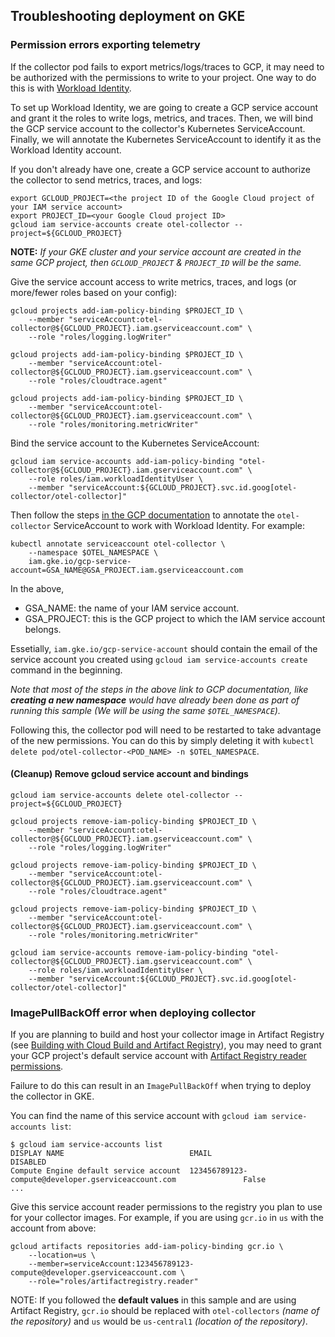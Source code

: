 ## Troubleshooting deployment on GKE

### Permission errors exporting telemetry

If the collector pod fails to export metrics/logs/traces to GCP, it may need to be authorized
with the permissions to write to your project. One way to do this is with
[Workload Identity](https://cloud.google.com/kubernetes-engine/docs/how-to/workload-identity).

To set up Workload Identity, we are going to create a GCP service account and grant it
the roles to write logs, metrics, and traces. Then, we will bind the GCP service account
to the collector's Kubernetes ServiceAccount. Finally, we will annotate the Kubernetes ServiceAccount
to identify it as the Workload Identity account.

If you don't already have one, create a GCP service account to authorize the collector to send metrics, traces, and logs:

```
export GCLOUD_PROJECT=<the project ID of the Google Cloud project of your IAM service account>
export PROJECT_ID=<your Google Cloud project ID>
gcloud iam service-accounts create otel-collector --project=${GCLOUD_PROJECT}
```

**NOTE:** *If your GKE cluster and your service account are created in the same GCP project, then `GCLOUD_PROJECT` & `PROJECT_ID` will be the same.*

Give the service account access to write metrics, traces, and logs (or more/fewer roles based on your config):

```
gcloud projects add-iam-policy-binding $PROJECT_ID \
    --member "serviceAccount:otel-collector@${GCLOUD_PROJECT}.iam.gserviceaccount.com" \
    --role "roles/logging.logWriter"

gcloud projects add-iam-policy-binding $PROJECT_ID \
    --member "serviceAccount:otel-collector@${GCLOUD_PROJECT}.iam.gserviceaccount.com" \
    --role "roles/cloudtrace.agent"
    
gcloud projects add-iam-policy-binding $PROJECT_ID \
    --member "serviceAccount:otel-collector@${GCLOUD_PROJECT}.iam.gserviceaccount.com" \
    --role "roles/monitoring.metricWriter"
```

Bind the service account to the Kubernetes ServiceAccount:

```
gcloud iam service-accounts add-iam-policy-binding "otel-collector@${GCLOUD_PROJECT}.iam.gserviceaccount.com" \
    --role roles/iam.workloadIdentityUser \
    --member "serviceAccount:${GCLOUD_PROJECT}.svc.id.goog[otel-collector/otel-collector]"
```

Then follow the steps [in the GCP documentation](https://cloud.google.com/kubernetes-engine/docs/how-to/workload-identity#authenticating_to) to
annotate the `otel-collector` ServiceAccount to work with Workload Identity. For example:

```
kubectl annotate serviceaccount otel-collector \
    --namespace $OTEL_NAMESPACE \
    iam.gke.io/gcp-service-account=GSA_NAME@GSA_PROJECT.iam.gserviceaccount.com
```

In the above,
- GSA_NAME: the name of your IAM service account.
- GSA_PROJECT: this is the GCP project to which the IAM service account belongs.

Essetially, `iam.gke.io/gcp-service-account` should contain the email of the service account you created using `gcloud iam service-accounts create` command in the beginning.

*Note that most of the steps in the above link to GCP documentation, like **creating a new namespace** would have already been done as part of running this sample (We will be using the same `$OTEL_NAMESPACE`).*

Following this, the collector pod will need to be restarted to take advantage of the new permissions.
You can do this by simply deleting it with `kubectl delete pod/otel-collector-<POD_NAME> -n $OTEL_NAMESPACE`.

#### (Cleanup) Remove gcloud service account and bindings
```
gcloud iam service-accounts delete otel-collector --project=${GCLOUD_PROJECT}

gcloud projects remove-iam-policy-binding $PROJECT_ID \
    --member "serviceAccount:otel-collector@${GCLOUD_PROJECT}.iam.gserviceaccount.com" \
    --role "roles/logging.logWriter"

gcloud projects remove-iam-policy-binding $PROJECT_ID \
    --member "serviceAccount:otel-collector@${GCLOUD_PROJECT}.iam.gserviceaccount.com" \
    --role "roles/cloudtrace.agent"

gcloud projects remove-iam-policy-binding $PROJECT_ID \
    --member "serviceAccount:otel-collector@${GCLOUD_PROJECT}.iam.gserviceaccount.com" \
    --role "roles/monitoring.metricWriter"

gcloud iam service-accounts remove-iam-policy-binding "otel-collector@${GCLOUD_PROJECT}.iam.gserviceaccount.com" \
    --role roles/iam.workloadIdentityUser \
    --member "serviceAccount:${GCLOUD_PROJECT}.svc.id.goog[otel-collector/otel-collector]"
```

### ImagePullBackOff error when deploying collector

If you are planning to build and host your collector image in Artifact Registry
(see [Building with Cloud Build and Artifact Registry](../../build/cloudbuild/README.md#building-with-cloud-build-and-artifact-registry)),
you may need to grant your GCP project's default service account with
[Artifact Registry reader permissions](https://cloud.google.com/kubernetes-engine/docs/troubleshooting#permission_denied_error).

Failure to do this can result in an `ImagePullBackOff` when trying to deploy the collector in GKE.

You can find the name of this service account with `gcloud iam service-accounts list`:

```
$ gcloud iam service-accounts list
DISPLAY NAME                            EMAIL                                                            DISABLED
Compute Engine default service account  123456789123-compute@developer.gserviceaccount.com               False
...
```

Give this service account reader permissions to the registry you plan to use for your collector images.
For example, if you are using `gcr.io` in `us` with the account from above:

```
gcloud artifacts repositories add-iam-policy-binding gcr.io \
    --location=us \
    --member=serviceAccount:123456789123-compute@developer.gserviceaccount.com \
    --role="roles/artifactregistry.reader"
```
NOTE: If you followed the **default values** in this sample and are using Artifact Registry, `gcr.io` should be replaced with `otel-collectors` *(name of the repository)* and `us` would be `us-central1` *(location of the repository)*.